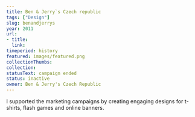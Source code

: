 ```yaml
---
title: Ben & Jerry`s Czech republic
tags: ["Design"]
slug: benandjerrys
year: 2011
url:
- title:
  link:
timeperiod: history
featured: images/featured.png
collectionThumbs: 
collection:
statusText: campaign ended
status: inactive
owner: Ben & Jerry's Czech Republic
---
```


I supported the marketing campaigns by creating engaging designs for t-shirts, flash games and online banners.



